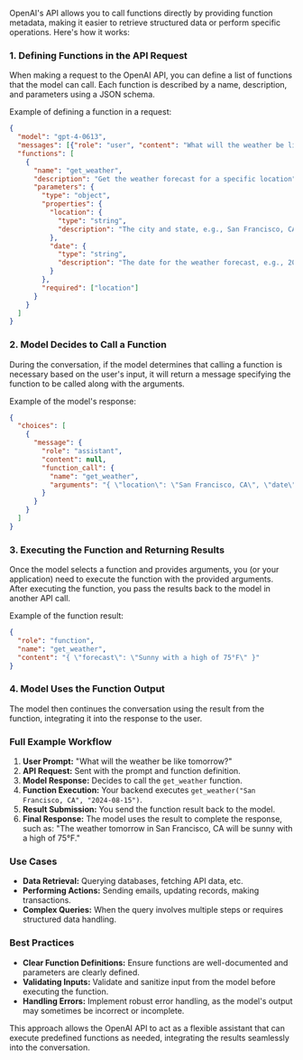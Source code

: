 OpenAI's API allows you to call functions directly by providing function metadata, making it easier to retrieve structured data or perform specific operations. Here's how it works:

### 1. **Defining Functions in the API Request**
When making a request to the OpenAI API, you can define a list of functions that the model can call. Each function is described by a name, description, and parameters using a JSON schema. 

Example of defining a function in a request:

```json
{
  "model": "gpt-4-0613",
  "messages": [{"role": "user", "content": "What will the weather be like tomorrow?"}],
  "functions": [
    {
      "name": "get_weather",
      "description": "Get the weather forecast for a specific location",
      "parameters": {
        "type": "object",
        "properties": {
          "location": {
            "type": "string",
            "description": "The city and state, e.g., San Francisco, CA"
          },
          "date": {
            "type": "string",
            "description": "The date for the weather forecast, e.g., 2024-08-15"
          }
        },
        "required": ["location"]
      }
    }
  ]
}
```

### 2. **Model Decides to Call a Function**
During the conversation, if the model determines that calling a function is necessary based on the user's input, it will return a message specifying the function to be called along with the arguments.

Example of the model's response:

```json
{
  "choices": [
    {
      "message": {
        "role": "assistant",
        "content": null,
        "function_call": {
          "name": "get_weather",
          "arguments": "{ \"location\": \"San Francisco, CA\", \"date\": \"2024-08-15\" }"
        }
      }
    }
  ]
}
```

### 3. **Executing the Function and Returning Results**
Once the model selects a function and provides arguments, you (or your application) need to execute the function with the provided arguments. After executing the function, you pass the results back to the model in another API call.

Example of the function result:

```json
{
  "role": "function",
  "name": "get_weather",
  "content": "{ \"forecast\": \"Sunny with a high of 75°F\" }"
}
```

### 4. **Model Uses the Function Output**
The model then continues the conversation using the result from the function, integrating it into the response to the user.

### Full Example Workflow

1. **User Prompt:** "What will the weather be like tomorrow?"
2. **API Request:** Sent with the prompt and function definition.
3. **Model Response:** Decides to call the `get_weather` function.
4. **Function Execution:** Your backend executes `get_weather("San Francisco, CA", "2024-08-15")`.
5. **Result Submission:** You send the function result back to the model.
6. **Final Response:** The model uses the result to complete the response, such as: "The weather tomorrow in San Francisco, CA will be sunny with a high of 75°F."

### Use Cases
- **Data Retrieval:** Querying databases, fetching API data, etc.
- **Performing Actions:** Sending emails, updating records, making transactions.
- **Complex Queries:** When the query involves multiple steps or requires structured data handling.

### Best Practices
- **Clear Function Definitions:** Ensure functions are well-documented and parameters are clearly defined.
- **Validating Inputs:** Validate and sanitize input from the model before executing the function.
- **Handling Errors:** Implement robust error handling, as the model's output may sometimes be incorrect or incomplete.

This approach allows the OpenAI API to act as a flexible assistant that can execute predefined functions as needed, integrating the results seamlessly into the conversation.